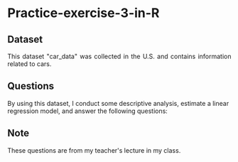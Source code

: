 # Practice-exercise-3-in-R

<h2><strong>Dataset</strong></h2>
<p align="justify"> 
  This dataset "car_data" was collected in the U.S. and contains information related to cars.
</p>

<h2><strong>Questions</strong></h2>
    By using this dataset, I conduct some descriptive analysis, estimate a linear regression model, and answer the following questions:

  
<h2><strong>Note</strong></h2>
These questions are from my teacher's lecture in my class.
